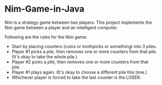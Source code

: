 # Nim-Game-in-Java
Nim is a strategy game between two players. This project implements the Nim game between a player and an intelligent computer.

Following are the rules for the Nim game:
- Start by placing counters (coins or toothpicks or something) into 3 piles.
- Player #1 picks a pile, then removes one or more counters from that pile. (It's okay to take the whole pile.)
- Player #2 picks a pile, then removes one or more counters from that pile.
- Player #1 plays again. (It's okay to choose a different pile this time.)
- Whichever player is forced to take the last counter is the LOSER.
